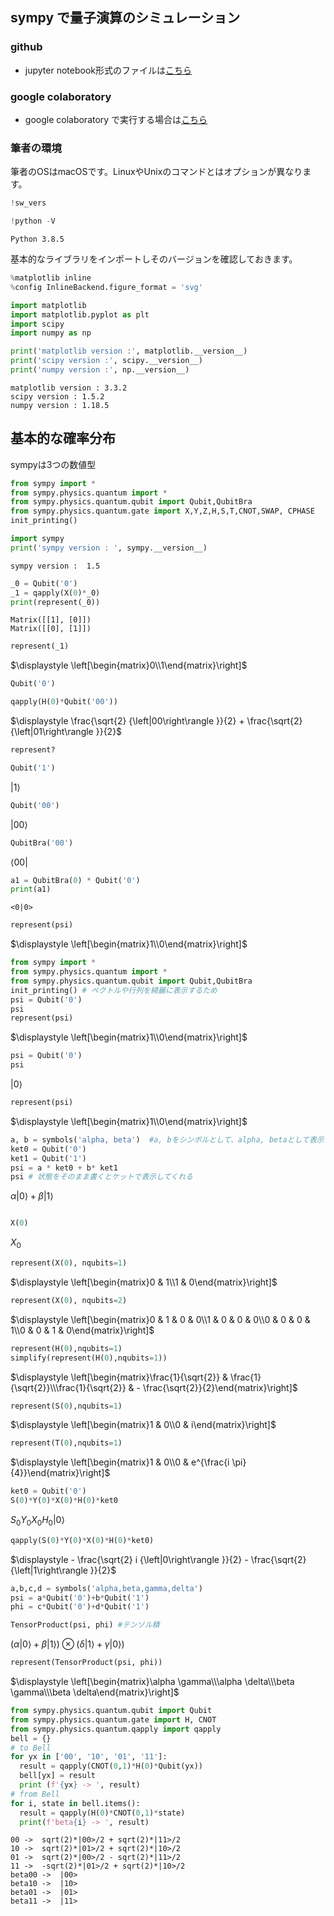 
## sympy で量子演算のシミュレーション



### github
- jupyter notebook形式のファイルは[こちら](https://github.com/hiroshi0530/wa-src/blob/master/article/library/sympy/base/base_nb.ipynb)

### google colaboratory
- google colaboratory で実行する場合は[こちら](https://colab.research.google.com/github/hiroshi0530/wa-src/blob/master/article/library/sympy/base/base_nb.ipynb)

### 筆者の環境
筆者のOSはmacOSです。LinuxやUnixのコマンドとはオプションが異なります。


```python
!sw_vers
```


```python
!python -V
```

    Python 3.8.5


基本的なライブラリをインポートしそのバージョンを確認しておきます。


```python
%matplotlib inline
%config InlineBackend.figure_format = 'svg'

import matplotlib
import matplotlib.pyplot as plt
import scipy
import numpy as np

print('matplotlib version :', matplotlib.__version__)
print('scipy version :', scipy.__version__)
print('numpy version :', np.__version__)
```

    matplotlib version : 3.3.2
    scipy version : 1.5.2
    numpy version : 1.18.5


## 基本的な確率分布

sympyは3つの数値型



```python
from sympy import *
from sympy.physics.quantum import *
from sympy.physics.quantum.qubit import Qubit,QubitBra
from sympy.physics.quantum.gate import X,Y,Z,H,S,T,CNOT,SWAP, CPHASE
init_printing()

```


```python
import sympy
print('sympy version : ', sympy.__version__)
```

    sympy version :  1.5



```python
_0 = Qubit('0')
_1 = qapply(X(0)*_0)
print(represent(_0))
```

    Matrix([[1], [0]])
    Matrix([[0], [1]])



```python
represent(_1)
```




$\displaystyle \left[\begin{matrix}0\\1\end{matrix}\right]$




```python
Qubit('0')
```


```python
qapply(H(0)*Qubit('00'))
```




$\displaystyle \frac{\sqrt{2} {\left|00\right\rangle }}{2} + \frac{\sqrt{2} {\left|01\right\rangle }}{2}$




```python
represent?
```


```python
Qubit('1')
```




$\displaystyle {\left|1\right\rangle }$




```python
Qubit('00')
```




$\displaystyle {\left|00\right\rangle }$




```python
QubitBra('00')
```




$\displaystyle {\left\langle 00\right|}$




```python
a1 = QubitBra(0) * Qubit('0')
print(a1)
```

    <0|0>



```python
represent(psi)
```




$\displaystyle \left[\begin{matrix}1\\0\end{matrix}\right]$




```python
from sympy import *
from sympy.physics.quantum import *
from sympy.physics.quantum.qubit import Qubit,QubitBra
init_printing() # ベクトルや行列を綺麗に表示するため
psi = Qubit('0')
psi
represent(psi)
```




$\displaystyle \left[\begin{matrix}1\\0\end{matrix}\right]$




```python
psi = Qubit('0')
psi
```




$\displaystyle {\left|0\right\rangle }$




```python
represent(psi)
```




$\displaystyle \left[\begin{matrix}1\\0\end{matrix}\right]$




```python
a, b = symbols('alpha, beta')  #a, bをシンボルとして、alpha, betaとして表示
ket0 = Qubit('0')
ket1 = Qubit('1')
psi = a * ket0 + b* ket1
psi # 状態をそのまま書くとケットで表示してくれる
```




$\displaystyle \alpha {\left|0\right\rangle } + \beta {\left|1\right\rangle }$




```python

```


```python
X(0)
```




$\displaystyle X_{0}$



<div>


```python
represent(X(0), nqubits=1)
```




$\displaystyle \left[\begin{matrix}0 & 1\\1 & 0\end{matrix}\right]$



</div>


```python
represent(X(0), nqubits=2)
```




$\displaystyle \left[\begin{matrix}0 & 1 & 0 & 0\\1 & 0 & 0 & 0\\0 & 0 & 0 & 1\\0 & 0 & 1 & 0\end{matrix}\right]$




```python
represent(H(0),nqubits=1)
simplify(represent(H(0),nqubits=1))
```




$\displaystyle \left[\begin{matrix}\frac{1}{\sqrt{2}} & \frac{1}{\sqrt{2}}\\\frac{1}{\sqrt{2}} & - \frac{\sqrt{2}}{2}\end{matrix}\right]$




```python
represent(S(0),nqubits=1)
```




$\displaystyle \left[\begin{matrix}1 & 0\\0 & i\end{matrix}\right]$




```python
represent(T(0),nqubits=1)
```




$\displaystyle \left[\begin{matrix}1 & 0\\0 & e^{\frac{i \pi}{4}}\end{matrix}\right]$




```python
ket0 = Qubit('0')
S(0)*Y(0)*X(0)*H(0)*ket0
```




$\displaystyle S_{0} Y_{0} X_{0} H_{0} {\left|0\right\rangle }$




```python
qapply(S(0)*Y(0)*X(0)*H(0)*ket0)

```




$\displaystyle - \frac{\sqrt{2} i {\left|0\right\rangle }}{2} - \frac{\sqrt{2} {\left|1\right\rangle }}{2}$




```python
a,b,c,d = symbols('alpha,beta,gamma,delta')
psi = a*Qubit('0')+b*Qubit('1')
phi = c*Qubit('0')+d*Qubit('1')
```


```python
TensorProduct(psi, phi) #テンソル積

```




$\displaystyle \left({\alpha {\left|0\right\rangle } + \beta {\left|1\right\rangle }}\right)\otimes \left({\delta {\left|1\right\rangle } + \gamma {\left|0\right\rangle }}\right)$




```python
represent(TensorProduct(psi, phi))
```




$\displaystyle \left[\begin{matrix}\alpha \gamma\\\alpha \delta\\\beta \gamma\\\beta \delta\end{matrix}\right]$




```python
from sympy.physics.quantum.qubit import Qubit
from sympy.physics.quantum.gate import H, CNOT
from sympy.physics.quantum.qapply import qapply
bell = {}
# to Bell
for yx in ['00', '10', '01', '11']:
  result = qapply(CNOT(0,1)*H(0)*Qubit(yx))
  bell[yx] = result
  print (f'{yx} -> ', result)
# from Bell
for i, state in bell.items():
  result = qapply(H(0)*CNOT(0,1)*state)
  print(f'beta{i} -> ', result)
```

    00 ->  sqrt(2)*|00>/2 + sqrt(2)*|11>/2
    10 ->  sqrt(2)*|01>/2 + sqrt(2)*|10>/2
    01 ->  sqrt(2)*|00>/2 - sqrt(2)*|11>/2
    11 ->  -sqrt(2)*|01>/2 + sqrt(2)*|10>/2
    beta00 ->  |00>
    beta10 ->  |10>
    beta01 ->  |01>
    beta11 ->  |11>



```python

```
